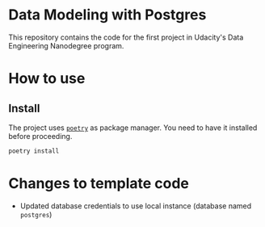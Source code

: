# Data Modeling with Postgres
This repository contains the code for the first project in Udacity's Data Engineering Nanodegree program.

# How to use
## Install
The project uses [`poetry`](https://python-poetry.org/) as package manager. You need to have it installed before proceeding.

```bash
poetry install
```

# Changes to template code
- Updated database credentials to use local instance (database named `postgres`)